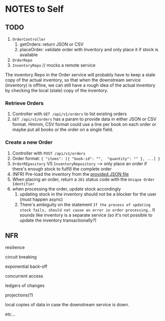 # NOTES to Self

## TODO

1. `OrderController`
    1. getOrders: return JSON or CSV 
    1. placeOrder: validate order with Inventory and only place it if stock is available
1. `OrderRepo`
1. `InventoryRepo` // mocks a remote service


The inventory Repo in the Order service will probably have to keep a stale copy of the actual inventory, so that when the downstream service (inventory) is offline, we can still have a rough idea of the actual inventory by checking the local (stale) copy of the inventory.

### Retrieve Orders

1. Controller with `GET /api/v1/orders` to list existing orders
1. `GET /api/v1/orders` has a param to provide data in either JSON or CSV format. Hmmm, CSV format could use a line per book on each order or maybe put all books or the order on a single field.

### Create a new Order

1. Controller with `POST /api/v1/orders`
1. Order format: `{ "items": [{ "book-id": "",  "quantity": "" }, ...] }`
1. `OrderREpository` VS `InventoryRepository` --> only place an order if there's enough stock to fulfill the complete order
1. (NFR) Pre-load the inventory from the [provided JSON file](https://github.com/magento-mcom/springboot-interview-test/blob/main/stock.json)
1. When placing an order, return a `201` status code with the `Unique Order Identifier`
1. when processing the order, update stock accordingly
    1. updating stock in the inventory should not be a blocker for the user (must happen async)
    1. There's ambiguity on the statement `If the process of updating stock fails, should not cause an error in order processing.`. It sounds like inventory is a separate service (so it's not possible to update the inventory transactionally?)



## NFR

resilience

circuit breaking

exponential back-off

concurrent access

ledgers of changes

projections(?)

local copies of data in case the downstream service is down.

etc...


